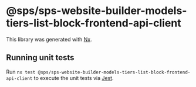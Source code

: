 # @sps/sps-website-builder-models-tiers-list-block-frontend-api-client

This library was generated with [Nx](https://nx.dev).

## Running unit tests

Run `nx test @sps/sps-website-builder-models-tiers-list-block-frontend-api-client` to execute the unit tests via [Jest](https://jestjs.io).
